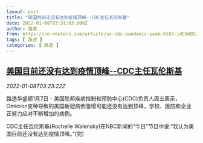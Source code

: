 ```yaml
---
layout: post
title: "美国目前还没有达到疫情顶峰--CDC主任瓦伦斯基"
date: 2022-01-08T03:31:03.000Z
author: 路透
from: https://cn.reuters.com/article/us-cdc-pandemic-peak-0107-idCNKBS2JI028
tags: [ 路透 ]
categories: [ 路透 ]
---
```

<!--1641612663000-->
[美国目前还没有达到疫情顶峰--CDC主任瓦伦斯基](https://cn.reuters.com/article/us-cdc-pandemic-peak-0107-idCNKBS2JI028)
------

<div>
<div><i>2022-01-08T03:23:22Z</i></div><p>路透华盛顿1月7日 - 美国联邦疾病控制和预防中心(CDC)负责人周五表示，Omicron变种导致的美国新冠病例激增可能还没有达到顶峰，学校、医院和企业正努力应对不断增加的病例。 　</p><p>CDC主任瓦伦斯基(Rochelle Walensky)在NBC新闻的“今日”节目中说:“我认为美国目前还没有达到疫情顶峰。”(完)</p>
</div>
